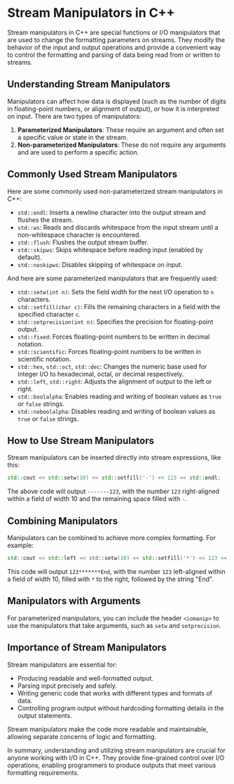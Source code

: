 # Stream Manipulators in C++

Stream manipulators in C++ are special functions or I/O manipulators that are used to change the formatting parameters on streams. They modify the behavior of the input and output operations and provide a convenient way to control the formatting and parsing of data being read from or written to streams.

## Understanding Stream Manipulators

Manipulators can affect how data is displayed (such as the number of digits in floating-point numbers, or alignment of output), or how it is interpreted on input. There are two types of manipulators:

1. **Parameterized Manipulators**: These require an argument and often set a specific value or state in the stream.
2. **Non-parameterized Manipulators**: These do not require any arguments and are used to perform a specific action.

## Commonly Used Stream Manipulators

Here are some commonly used non-parameterized stream manipulators in C++:

- `std::endl`: Inserts a newline character into the output stream and flushes the stream.
- `std::ws`: Reads and discards whitespace from the input stream until a non-whitespace character is encountered.
- `std::flush`: Flushes the output stream buffer.
- `std::skipws`: Skips whitespace before reading input (enabled by default).
- `std::noskipws`: Disables skipping of whitespace on input.

And here are some parameterized manipulators that are frequently used:

- `std::setw(int n)`: Sets the field width for the next I/O operation to `n` characters.
- `std::setfill(char c)`: Fills the remaining characters in a field with the specified character `c`.
- `std::setprecision(int n)`: Specifies the precision for floating-point output.
- `std::fixed`: Forces floating-point numbers to be written in decimal notation.
- `std::scientific`: Forces floating-point numbers to be written in scientific notation.
- `std::hex`, `std::oct`, `std::dec`: Changes the numeric base used for integer I/O to hexadecimal, octal, or decimal respectively.
- `std::left`, `std::right`: Adjusts the alignment of output to the left or right.
- `std::boolalpha`: Enables reading and writing of boolean values as `true` or `false` strings.
- `std::noboolalpha`: Disables reading and writing of boolean values as `true` or `false` strings.

## How to Use Stream Manipulators

Stream manipulators can be inserted directly into stream expressions, like this:

```cpp
std::cout << std::setw(10) << std::setfill('-') << 123 << std::endl;
```

The above code will output `-------123`, with the number `123` right-aligned within a field of width 10 and the remaining space filled with `-`.

## Combining Manipulators

Manipulators can be combined to achieve more complex formatting. For example:

```cpp
std::cout << std::left << std::setw(10) << std::setfill('*') << 123 << "End" << std::endl;
```

This code will output `123*******End`, with the number `123` left-aligned within a field of width 10, filled with `*` to the right, followed by the string "End".

## Manipulators with Arguments

For parameterized manipulators, you can include the header `<iomanip>` to use the manipulators that take arguments, such as `setw` and `setprecision`.

## Importance of Stream Manipulators

Stream manipulators are essential for:

- Producing readable and well-formatted output.
- Parsing input precisely and safely.
- Writing generic code that works with different types and formats of data.
- Controlling program output without hardcoding formatting details in the output statements.

Stream manipulators make the code more readable and maintainable, allowing separate concerns of logic and formatting.

In summary, understanding and utilizing stream manipulators are crucial for anyone working with I/O in C++. They provide fine-grained control over I/O operations, enabling programmers to produce outputs that meet various formatting requirements.
